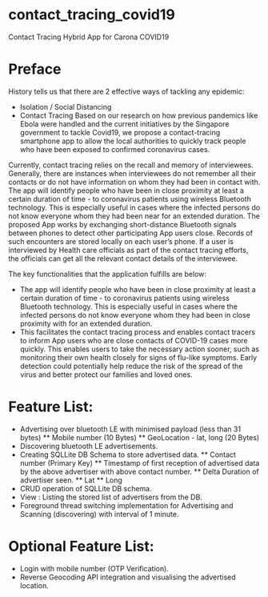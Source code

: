 # contact_tracing_covid19
Contact Tracing Hybrid App for Carona COVID19

# Preface

History tells us that there are 2 effective ways of tackling any epidemic:
* Isolation / Social Distancing 
* Contact Tracing 
Based on our research on how previous pandemics like Ebola were handled and the current initiatives by the Singapore government to tackle Covid19, we propose a contact-tracing smartphone app to allow the local authorities to quickly track people who have been exposed to confirmed coronavirus cases.

Currently, contact tracing relies on the recall and memory of interviewees. Generally, there are instances when interviewees do not remember all their contacts or do not have information on whom they had been in contact with. The app will identify people who have been in close proximity at least a certain duration of time - to coronavirus patients using wireless Bluetooth technology. This is especially useful in cases where the infected persons do not know everyone whom they had been near for an extended duration.  The proposed App works by exchanging short-distance Bluetooth signals between phones to detect other participating App users close. Records of such encounters are stored locally on each user’s phone. If a user is interviewed by Health care officials as part of the contact tracing efforts, the officials can get all the relevant contact details of the interviewee.   

The key functionalities that the application fulfills are below:
* The app will identify people who have been in close proximity at least a certain duration of time - to coronavirus patients using wireless Bluetooth technology. This is especially useful in cases where the infected persons do not know everyone whom they had been in close proximity with for an extended duration.    
* This facilitates the contact tracing process and enables contact tracers to inform App users who are close contacts of COVID-19 cases more quickly. This enables users to take the necessary action sooner, such as monitoring their own health closely for signs of flu-like symptoms. Early detection could potentially help reduce the risk of the spread of the virus and better protect our families and loved ones.


# Feature List:

* Advertising over bluetooth LE with minimised payload (less than 31 bytes) 
  ** Mobile number (10 Bytes)
  ** GeoLocation -  lat, long  (20 Bytes)
* Discovering bluetooth LE advertisements.
* Creating SQLLite DB Schema to store advertised data.
** Contact number (Primary Key)
** Timestamp of first reception of advertised data by the above advertiser with above contact number.
** Delta Duration of advertiser seen.
** Lat
** Long
* CRUD  operation of SQLLite DB schema.
* View : Listing the stored list of advertisers from the DB.
* Foreground  thread switching implementation for Advertising and Scanning (discovering) with interval of 1 minute.


# Optional Feature List:

* Login with mobile number (OTP Verification).
* Reverse Geocoding API integration and visualising the advertised location.


